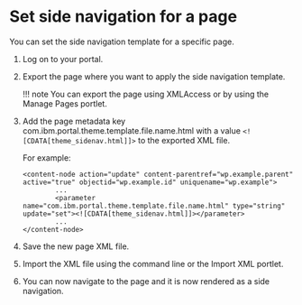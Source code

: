 # Set side navigation for a page

You can set the side navigation template for a specific page.

1.  Log on to your portal.

2.  Export the page where you want to apply the side navigation template.

    !!! note
        You can export the page using XMLAccess or by using the Manage Pages portlet.

3.  Add the page metadata key com.ibm.portal.theme.template.file.name.html with a value `<![CDATA[theme_sidenav.html]]>` to the exported XML file.

    For example:

    ```
    <content-node action="update" content-parentref="wp.example.parent" active="true" objectid="wp.example.id" uniquename="wp.example">
    		...
    		<parameter name="com.ibm.portal.theme.template.file.name.html" type="string" update="set"><![CDATA[theme_sidenav.html]]></parameter>
    		...
    </content-node>
    ```

4.  Save the new page XML file.

5.  Import the XML file using the command line or the Import XML portlet.

6.  You can now navigate to the page and it is now rendered as a side navigation.



